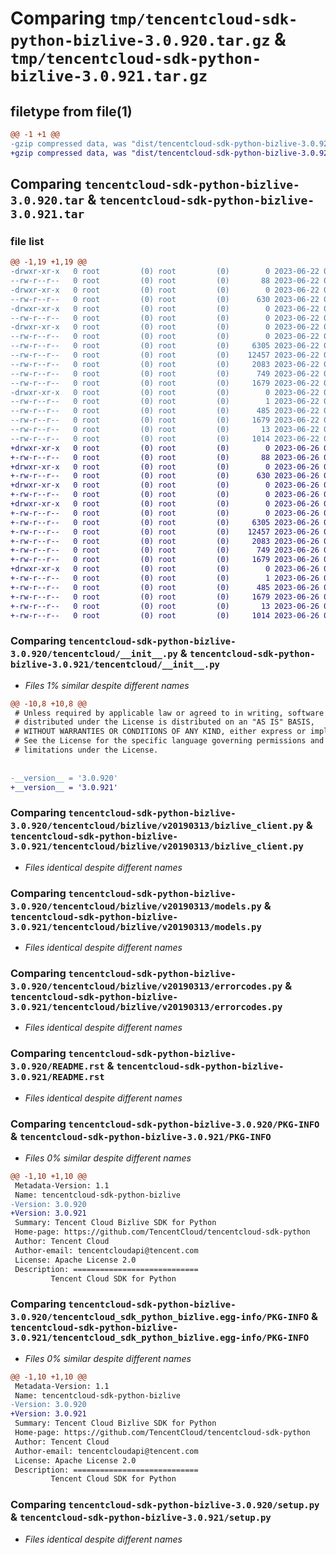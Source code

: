 # Comparing `tmp/tencentcloud-sdk-python-bizlive-3.0.920.tar.gz` & `tmp/tencentcloud-sdk-python-bizlive-3.0.921.tar.gz`

## filetype from file(1)

```diff
@@ -1 +1 @@
-gzip compressed data, was "dist/tencentcloud-sdk-python-bizlive-3.0.920.tar", last modified: Thu Jun 22 00:17:13 2023, max compression
+gzip compressed data, was "dist/tencentcloud-sdk-python-bizlive-3.0.921.tar", last modified: Mon Jun 26 00:17:07 2023, max compression
```

## Comparing `tencentcloud-sdk-python-bizlive-3.0.920.tar` & `tencentcloud-sdk-python-bizlive-3.0.921.tar`

### file list

```diff
@@ -1,19 +1,19 @@
-drwxr-xr-x   0 root         (0) root         (0)        0 2023-06-22 00:17:13.000000 tencentcloud-sdk-python-bizlive-3.0.920/
--rw-r--r--   0 root         (0) root         (0)       88 2023-06-22 00:17:13.000000 tencentcloud-sdk-python-bizlive-3.0.920/setup.cfg
-drwxr-xr-x   0 root         (0) root         (0)        0 2023-06-22 00:17:13.000000 tencentcloud-sdk-python-bizlive-3.0.920/tencentcloud/
--rw-r--r--   0 root         (0) root         (0)      630 2023-06-22 00:17:12.000000 tencentcloud-sdk-python-bizlive-3.0.920/tencentcloud/__init__.py
-drwxr-xr-x   0 root         (0) root         (0)        0 2023-06-22 00:17:13.000000 tencentcloud-sdk-python-bizlive-3.0.920/tencentcloud/bizlive/
--rw-r--r--   0 root         (0) root         (0)        0 2023-06-22 00:17:12.000000 tencentcloud-sdk-python-bizlive-3.0.920/tencentcloud/bizlive/__init__.py
-drwxr-xr-x   0 root         (0) root         (0)        0 2023-06-22 00:17:13.000000 tencentcloud-sdk-python-bizlive-3.0.920/tencentcloud/bizlive/v20190313/
--rw-r--r--   0 root         (0) root         (0)        0 2023-06-22 00:17:12.000000 tencentcloud-sdk-python-bizlive-3.0.920/tencentcloud/bizlive/v20190313/__init__.py
--rw-r--r--   0 root         (0) root         (0)     6305 2023-06-22 00:17:12.000000 tencentcloud-sdk-python-bizlive-3.0.920/tencentcloud/bizlive/v20190313/bizlive_client.py
--rw-r--r--   0 root         (0) root         (0)    12457 2023-06-22 00:17:12.000000 tencentcloud-sdk-python-bizlive-3.0.920/tencentcloud/bizlive/v20190313/models.py
--rw-r--r--   0 root         (0) root         (0)     2083 2023-06-22 00:17:12.000000 tencentcloud-sdk-python-bizlive-3.0.920/tencentcloud/bizlive/v20190313/errorcodes.py
--rw-r--r--   0 root         (0) root         (0)      749 2023-06-22 00:17:12.000000 tencentcloud-sdk-python-bizlive-3.0.920/README.rst
--rw-r--r--   0 root         (0) root         (0)     1679 2023-06-22 00:17:13.000000 tencentcloud-sdk-python-bizlive-3.0.920/PKG-INFO
-drwxr-xr-x   0 root         (0) root         (0)        0 2023-06-22 00:17:13.000000 tencentcloud-sdk-python-bizlive-3.0.920/tencentcloud_sdk_python_bizlive.egg-info/
--rw-r--r--   0 root         (0) root         (0)        1 2023-06-22 00:17:13.000000 tencentcloud-sdk-python-bizlive-3.0.920/tencentcloud_sdk_python_bizlive.egg-info/dependency_links.txt
--rw-r--r--   0 root         (0) root         (0)      485 2023-06-22 00:17:13.000000 tencentcloud-sdk-python-bizlive-3.0.920/tencentcloud_sdk_python_bizlive.egg-info/SOURCES.txt
--rw-r--r--   0 root         (0) root         (0)     1679 2023-06-22 00:17:13.000000 tencentcloud-sdk-python-bizlive-3.0.920/tencentcloud_sdk_python_bizlive.egg-info/PKG-INFO
--rw-r--r--   0 root         (0) root         (0)       13 2023-06-22 00:17:13.000000 tencentcloud-sdk-python-bizlive-3.0.920/tencentcloud_sdk_python_bizlive.egg-info/top_level.txt
--rw-r--r--   0 root         (0) root         (0)     1014 2023-06-22 00:17:12.000000 tencentcloud-sdk-python-bizlive-3.0.920/setup.py
+drwxr-xr-x   0 root         (0) root         (0)        0 2023-06-26 00:17:07.000000 tencentcloud-sdk-python-bizlive-3.0.921/
+-rw-r--r--   0 root         (0) root         (0)       88 2023-06-26 00:17:07.000000 tencentcloud-sdk-python-bizlive-3.0.921/setup.cfg
+drwxr-xr-x   0 root         (0) root         (0)        0 2023-06-26 00:17:07.000000 tencentcloud-sdk-python-bizlive-3.0.921/tencentcloud/
+-rw-r--r--   0 root         (0) root         (0)      630 2023-06-26 00:17:07.000000 tencentcloud-sdk-python-bizlive-3.0.921/tencentcloud/__init__.py
+drwxr-xr-x   0 root         (0) root         (0)        0 2023-06-26 00:17:07.000000 tencentcloud-sdk-python-bizlive-3.0.921/tencentcloud/bizlive/
+-rw-r--r--   0 root         (0) root         (0)        0 2023-06-26 00:17:07.000000 tencentcloud-sdk-python-bizlive-3.0.921/tencentcloud/bizlive/__init__.py
+drwxr-xr-x   0 root         (0) root         (0)        0 2023-06-26 00:17:07.000000 tencentcloud-sdk-python-bizlive-3.0.921/tencentcloud/bizlive/v20190313/
+-rw-r--r--   0 root         (0) root         (0)        0 2023-06-26 00:17:07.000000 tencentcloud-sdk-python-bizlive-3.0.921/tencentcloud/bizlive/v20190313/__init__.py
+-rw-r--r--   0 root         (0) root         (0)     6305 2023-06-26 00:17:07.000000 tencentcloud-sdk-python-bizlive-3.0.921/tencentcloud/bizlive/v20190313/bizlive_client.py
+-rw-r--r--   0 root         (0) root         (0)    12457 2023-06-26 00:17:07.000000 tencentcloud-sdk-python-bizlive-3.0.921/tencentcloud/bizlive/v20190313/models.py
+-rw-r--r--   0 root         (0) root         (0)     2083 2023-06-26 00:17:07.000000 tencentcloud-sdk-python-bizlive-3.0.921/tencentcloud/bizlive/v20190313/errorcodes.py
+-rw-r--r--   0 root         (0) root         (0)      749 2023-06-26 00:17:07.000000 tencentcloud-sdk-python-bizlive-3.0.921/README.rst
+-rw-r--r--   0 root         (0) root         (0)     1679 2023-06-26 00:17:07.000000 tencentcloud-sdk-python-bizlive-3.0.921/PKG-INFO
+drwxr-xr-x   0 root         (0) root         (0)        0 2023-06-26 00:17:07.000000 tencentcloud-sdk-python-bizlive-3.0.921/tencentcloud_sdk_python_bizlive.egg-info/
+-rw-r--r--   0 root         (0) root         (0)        1 2023-06-26 00:17:07.000000 tencentcloud-sdk-python-bizlive-3.0.921/tencentcloud_sdk_python_bizlive.egg-info/dependency_links.txt
+-rw-r--r--   0 root         (0) root         (0)      485 2023-06-26 00:17:07.000000 tencentcloud-sdk-python-bizlive-3.0.921/tencentcloud_sdk_python_bizlive.egg-info/SOURCES.txt
+-rw-r--r--   0 root         (0) root         (0)     1679 2023-06-26 00:17:07.000000 tencentcloud-sdk-python-bizlive-3.0.921/tencentcloud_sdk_python_bizlive.egg-info/PKG-INFO
+-rw-r--r--   0 root         (0) root         (0)       13 2023-06-26 00:17:07.000000 tencentcloud-sdk-python-bizlive-3.0.921/tencentcloud_sdk_python_bizlive.egg-info/top_level.txt
+-rw-r--r--   0 root         (0) root         (0)     1014 2023-06-26 00:17:07.000000 tencentcloud-sdk-python-bizlive-3.0.921/setup.py
```

### Comparing `tencentcloud-sdk-python-bizlive-3.0.920/tencentcloud/__init__.py` & `tencentcloud-sdk-python-bizlive-3.0.921/tencentcloud/__init__.py`

 * *Files 1% similar despite different names*

```diff
@@ -10,8 +10,8 @@
 # Unless required by applicable law or agreed to in writing, software
 # distributed under the License is distributed on an "AS IS" BASIS,
 # WITHOUT WARRANTIES OR CONDITIONS OF ANY KIND, either express or implied.
 # See the License for the specific language governing permissions and
 # limitations under the License.
 
 
-__version__ = '3.0.920'
+__version__ = '3.0.921'
```

### Comparing `tencentcloud-sdk-python-bizlive-3.0.920/tencentcloud/bizlive/v20190313/bizlive_client.py` & `tencentcloud-sdk-python-bizlive-3.0.921/tencentcloud/bizlive/v20190313/bizlive_client.py`

 * *Files identical despite different names*

### Comparing `tencentcloud-sdk-python-bizlive-3.0.920/tencentcloud/bizlive/v20190313/models.py` & `tencentcloud-sdk-python-bizlive-3.0.921/tencentcloud/bizlive/v20190313/models.py`

 * *Files identical despite different names*

### Comparing `tencentcloud-sdk-python-bizlive-3.0.920/tencentcloud/bizlive/v20190313/errorcodes.py` & `tencentcloud-sdk-python-bizlive-3.0.921/tencentcloud/bizlive/v20190313/errorcodes.py`

 * *Files identical despite different names*

### Comparing `tencentcloud-sdk-python-bizlive-3.0.920/README.rst` & `tencentcloud-sdk-python-bizlive-3.0.921/README.rst`

 * *Files identical despite different names*

### Comparing `tencentcloud-sdk-python-bizlive-3.0.920/PKG-INFO` & `tencentcloud-sdk-python-bizlive-3.0.921/PKG-INFO`

 * *Files 0% similar despite different names*

```diff
@@ -1,10 +1,10 @@
 Metadata-Version: 1.1
 Name: tencentcloud-sdk-python-bizlive
-Version: 3.0.920
+Version: 3.0.921
 Summary: Tencent Cloud Bizlive SDK for Python
 Home-page: https://github.com/TencentCloud/tencentcloud-sdk-python
 Author: Tencent Cloud
 Author-email: tencentcloudapi@tencent.com
 License: Apache License 2.0
 Description: ============================
         Tencent Cloud SDK for Python
```

### Comparing `tencentcloud-sdk-python-bizlive-3.0.920/tencentcloud_sdk_python_bizlive.egg-info/PKG-INFO` & `tencentcloud-sdk-python-bizlive-3.0.921/tencentcloud_sdk_python_bizlive.egg-info/PKG-INFO`

 * *Files 0% similar despite different names*

```diff
@@ -1,10 +1,10 @@
 Metadata-Version: 1.1
 Name: tencentcloud-sdk-python-bizlive
-Version: 3.0.920
+Version: 3.0.921
 Summary: Tencent Cloud Bizlive SDK for Python
 Home-page: https://github.com/TencentCloud/tencentcloud-sdk-python
 Author: Tencent Cloud
 Author-email: tencentcloudapi@tencent.com
 License: Apache License 2.0
 Description: ============================
         Tencent Cloud SDK for Python
```

### Comparing `tencentcloud-sdk-python-bizlive-3.0.920/setup.py` & `tencentcloud-sdk-python-bizlive-3.0.921/setup.py`

 * *Files identical despite different names*

